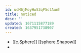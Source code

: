 ```yaml
---
id: ucM6jMoyHwS3qP5ctAunh
title: noticed
desc: ''
updated: 1671115877189
created: 1637951738907
---
```




- [[c.Sphere]] [[sphere.Shapow]] 
- 
